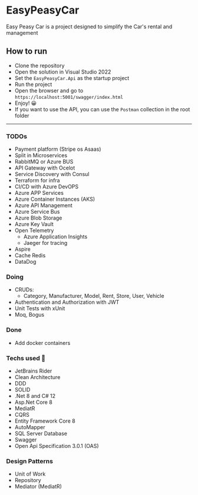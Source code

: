 # EasyPeasyCar
Easy Peasy Car is a project designed to simplify the Car's rental and management

## How to run
* Clone the repository
* Open the solution in Visual Studio 2022
* Set the `EasyPeasyCar.Api` as the startup project
* Run the project
* Open the browser and go to `https://localhost:5001/swagger/index.html`
* Enjoy! 😀
* If you want to use the API, you can use the `Postman` collection in the root folder

---
### TODOs

* Payment platform (Stripe os Asaas)
* Split in Microservices
* RabbitMQ or Azure BUS
* API Gateway with Ocelot
* Service Discovery with Consul
* Terraform for infra
* CI/CD with Azure DevOPS
* Azure APP Services
* Azure Container Instances (AKS)
* Azure API Management
* Azure Service Bus
* Azure Blob Storage
* Azure Key Vault
* Open Telemetry
  * Azure Application Insights
  * Jaeger for tracing
* Aspire
* Cache Redis
* DataDog

### Doing
* CRUDs:
  * Category, Manufacturer, Model, Rent, Store, User, Vehicle
* Authentication and Authorization with JWT
* Unit Tests with xUnit
* Moq, Bogus

### Done
* Add docker containers

### Techs used 🤖
* JetBrains Rider
* Clean Architecture
* DDD
* SOLID
* .Net 8 and C# 12
* Asp.Net Core 8
* MediatR
* CQRS
* Entity Framework Core 8
* AutoMapper 
* SQL Server Database
* Swagger
* Open Api Specification 3.0.1 (OAS)



### Design Patterns
* Unit of Work
* Repository
* Mediator (MediatR)
